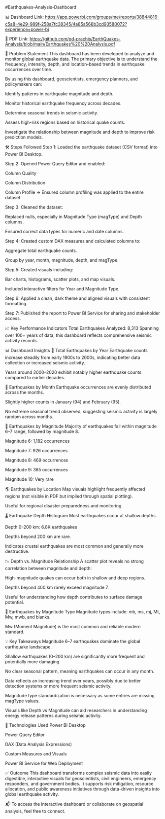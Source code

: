 #Earthquakes-Analysis-Dashboard

📊 Dashboard Link: https://app.powerbi.com/groups/me/reports/38844816-c5a8-4e29-989f-258a7fc38345/4a85a568b3cd93580072?experience=power-bi

📄 PDF Link: https://github.com/pd-prachis/EarthQuakes-Analysis/blob/main/Earthquakes%20%20Analysis.pdf

📌 Problem Statement
This dashboard has been developed to analyze and monitor global earthquake data. The primary objective is to understand the frequency, intensity, depth, and location-based trends in earthquake occurrences over time.

By using this dashboard, geoscientists, emergency planners, and policymakers can:

Identify patterns in earthquake magnitude and depth.

Monitor historical earthquake frequency across decades.

Determine seasonal trends in seismic activity.

Assess high-risk regions based on historical quake counts.

Investigate the relationship between magnitude and depth to improve risk prediction models.

🛠️ Steps Followed
Step 1: Loaded the earthquake dataset (CSV format) into Power BI Desktop.

Step 2: Opened Power Query Editor and enabled:

Column Quality

Column Distribution

Column Profile
→ Ensured column profiling was applied to the entire dataset.

Step 3: Cleaned the dataset:

Replaced nulls, especially in Magnitude Type (magType) and Depth columns.

Ensured correct data types for numeric and date columns.

Step 4: Created custom DAX measures and calculated columns to:

Aggregate total earthquake counts.

Group by year, month, magnitude, depth, and magType.

Step 5: Created visuals including:

Bar charts, histograms, scatter plots, and map visuals.

Included interactive filters for Year and Magnitude Type.

Step 6: Applied a clean, dark theme and aligned visuals with consistent formatting.

Step 7: Published the report to Power BI Service for sharing and stakeholder access.

📈 Key Performance Indicators
Total Earthquakes Analyzed: 8,313
Spanning over 100+ years of data, this dashboard reflects comprehensive seismic activity records.

📊 Dashboard Insights
🔢 Total Earthquakes by Year
Earthquake counts increase steadily from early 1900s to 2000s, indicating better data collection or increased seismic activity.

Years around 2000–2020 exhibit notably higher earthquake counts compared to earlier decades.

📆 Earthquakes by Month
Earthquake occurrences are evenly distributed across the months.

Slightly higher counts in January (94) and February (95).

No extreme seasonal trend observed, suggesting seismic activity is largely random across months.

📏 Earthquakes by Magnitude
Majority of earthquakes fall within magnitude 6–7 range, followed by magnitude 8.

Magnitude 6: 1,182 occurrences

Magnitude 7: 926 occurrences

Magnitude 8: 469 occurrences

Magnitude 9: 365 occurrences

Magnitude 10: Very rare

🌎 Earthquakes by Location
Map visuals highlight frequently affected regions (not visible in PDF but implied through spatial plotting).

Useful for regional disaster preparedness and monitoring.

🌡️ Earthquake Depth Histogram
Most earthquakes occur at shallow depths.

Depth 0–200 km: 6.8K earthquakes

Depths beyond 200 km are rare.

Indicates crustal earthquakes are most common and generally more destructive.

📉 Depth vs. Magnitude Relationship
A scatter plot reveals no strong correlation between magnitude and depth:

High-magnitude quakes can occur both in shallow and deep regions.

Depths beyond 400 km rarely exceed magnitude 7.

Useful for understanding how depth contributes to surface damage potential.

🧾 Earthquakes by Magnitude Type
Magnitude types include: mb, ms, mj, Mt, Mw, mwb, and blanks.

Mw (Moment Magnitude) is the most common and reliable modern standard.

💡 Key Takeaways
Magnitude 6–7 earthquakes dominate the global earthquake landscape.

Shallow earthquakes (0–200 km) are significantly more frequent and potentially more damaging.

No clear seasonal pattern, meaning earthquakes can occur in any month.

Data reflects an increasing trend over years, possibly due to better detection systems or more frequent seismic activity.

Magnitude type standardization is necessary as some entries are missing magType values.

Visuals like Depth vs Magnitude can aid researchers in understanding energy release patterns during seismic activity.

💼 Technologies Used
Power BI Desktop

Power Query Editor

DAX (Data Analysis Expressions)

Custom Measures and Visuals

Power BI Service for Web Deployment

✅ Outcome
This dashboard transforms complex seismic data into easily digestible, interactive visuals for geoscientists, civil engineers, emergency responders, and government bodies. It supports risk mitigation, resource allocation, and public awareness initiatives through data-driven insights into global earthquake activity.

📬 To access the interactive dashboard or collaborate on geospatial analysis, feel free to connect.

